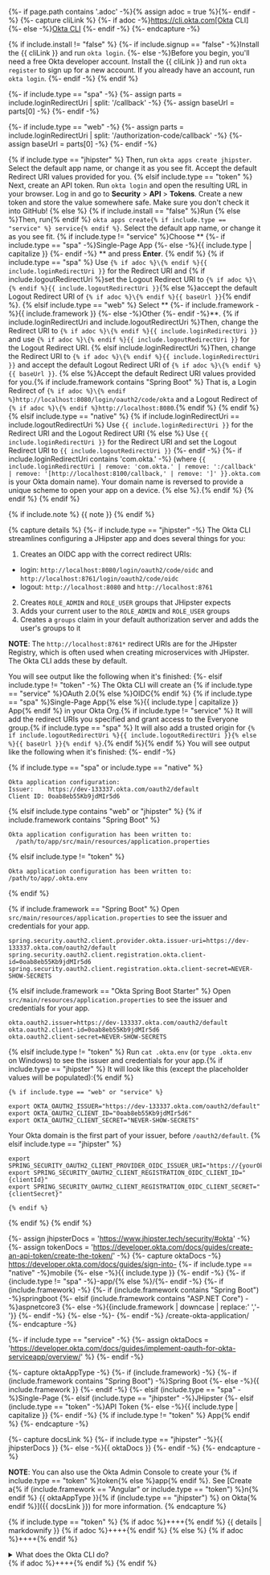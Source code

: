 {%- if page.path contains '.adoc' -%}{% assign adoc = true %}{%- endif -%}
{%- capture cliLink %}
  {%- if adoc -%}https://cli.okta.com[Okta CLI]
  {%- else -%}[Okta CLI](https://cli.okta.com)
  {%- endif -%}
{%- endcapture -%}

{% if include.install != "false" %}
  {%- if include.signup == "false" -%}Install the {{ cliLink }} and run `okta login`.
  {%- else -%}Before you begin, you'll need a free Okta developer account. Install the {{ cliLink }} and run `okta register` to sign up for a new account. If you already have an account, run `okta login`.
  {%- endif -%}
{% endif %}

{%- if include.type == "spa" -%}
  {%- assign parts = include.loginRedirectUri | split: '/callback' -%}
  {%- assign baseUrl = parts[0] -%}
{%- endif -%}

{%- if include.type == "web" -%}
  {%- assign parts = include.loginRedirectUri | split: '/authorization-code/callback' -%}
  {%- assign baseUrl = parts[0] -%}
{%- endif -%}

{% if include.type == "jhipster" %}
Then, run `okta apps create jhipster`. Select the default app name, or change it as you see fit. Accept the default Redirect URI values provided for you.
{% elsif include.type == "token" %}
Next, create an API token. Run `okta login` and open the resulting URL in your browser. Log in and go to **Security** > **API** > **Tokens**. Create a new token and store the value somewhere safe. Make sure you don't check it into GitHub!
{% else %}
{% if include.install == "false" %}Run {% else %}Then, run{% endif %} `okta apps create{% if include.type == "service" %} service{% endif %}`. Select the default app name, or change it as you see fit.
{% if include.type != "service" %}Choose **
  {%- if include.type == "spa" -%}Single-Page App
  {%- else -%}{{ include.type | capitalize }}
  {%- endif -%}
** and press **Enter**.
{% endif %}
  {% if include.type == "spa" %}
Use `{% if adoc %}\{% endif %}{{ include.loginRedirectUri }}` for the Redirect URI and {% if include.logoutRedirectUri %}set the Logout Redirect URI to `{% if adoc %}\{% endif %}{{ include.logoutRedirectUri }}`{% else %}accept the default Logout Redirect URI of `{% if adoc %}\{% endif %}{{ baseUrl }}`{% endif %}.
  {% elsif include.type == "web" %}
Select **
    {%- if include.framework -%}{{ include.framework }}
    {%- else -%}Other
    {%- endif -%}**. 
    {% if include.loginRedirectUri and include.logoutRedirectUri %}Then, change the Redirect URI to `{% if adoc %}\{% endif %}{{ include.loginRedirectUri }}` and use `{% if adoc %}\{% endif %}{{ include.logoutRedirectUri }}` for the Logout Redirect URI.
    {% elsif include.loginRedirectUri %}Then, change the Redirect URI to `{% if adoc %}\{% endif %}{{ include.loginRedirectUri }}` and accept the default Logout Redirect URI of `{% if adoc %}\{% endif %}{{ baseUrl }}`.
    {% else %}Accept the default Redirect URI values provided for you.{% if include.framework contains "Spring Boot" %} That is, a Login Redirect of `{% if adoc %}\{% endif %}http://localhost:8080/login/oauth2/code/okta` and a Logout Redirect of `{% if adoc %}\{% endif %}http://localhost:8080`.{% endif %}
    {% endif %}
  {% elsif include.type == "native" %}
    {% if include.loginRedirectUri == include.logoutRedirectUri %}
Use `{{ include.loginRedirectUri }}` for the Redirect URI and the Logout Redirect URI 
    {% else %}
Use `{{ include.loginRedirectUri }}` for the Redirect URI and set the Logout Redirect URI to `{{ include.logoutRedirectUri }}`
    {%- endif -%}
    {%- if include.loginRedirectUri contains 'com.okta.' -%}
(where `{{ include.loginRedirectUri | remove: 'com.okta.' | remove: ':/callback' | remove: '[http://localhost:8100/callback,' | remove: ']' }}.okta.com` is your Okta domain name). Your domain name is reversed to provide a unique scheme to open your app on a device.
    {% else %}.{% endif %}
  {% endif %}
{% endif %}

{% if include.note %}
{{ note }}
{% endif %}

{% capture details %}
{%- if include.type == "jhipster" -%}
The Okta CLI streamlines configuring a JHipster app and does several things for you:

1. Creates an OIDC app with the correct redirect URIs: 
  - login: `http://localhost:8080/login/oauth2/code/oidc` and `http://localhost:8761/login/oauth2/code/oidc`
  - logout: `http://localhost:8080` and `http://localhost:8761`
2. Creates `ROLE_ADMIN` and `ROLE_USER` groups that JHipster expects
3. Adds your current user to the `ROLE_ADMIN` and `ROLE_USER` groups
4. Creates a `groups` claim in your default authorization server and adds the user's groups to it

**NOTE**: The `http://localhost:8761*` redirect URIs are for the JHipster Registry, which is often used when creating microservices with JHipster. The Okta CLI adds these by default. 

You will see output like the following when it's finished:
{%- elsif include.type != "token" -%}
The Okta CLI will create an {% if include.type == "service" %}OAuth 2.0{% else %}OIDC{% endif %} {% if include.type == "spa" %}Single-Page App{% else %}{{ include.type | capitalize }} App{% endif %} in your Okta Org.{% if include.type != "service" %} It will add the redirect URIs you specified and grant access to the Everyone group.{% if include.type == "spa" %} It will also add a trusted origin for `{% if include.logoutRedirectUri %}{{ include.logoutRedirectUri }}{% else %}{{ baseUrl }}{% endif %}`.{% endif %}{% endif %} You will see output like the following when it's finished:
{%- endif -%}
   
{% if include.type == "spa" or include.type == "native" %}
```shell
Okta application configuration:
Issuer:    https://dev-133337.okta.com/oauth2/default
Client ID: 0oab8eb55Kb9jdMIr5d6
```
{% elsif include.type contains "web" or "jhipster"  %}
  {% if include.framework contains "Spring Boot" %}
```shell
Okta application configuration has been written to: 
  /path/to/app/src/main/resources/application.properties
```
  {% elsif include.type != "token" %}
```shell
Okta application configuration has been written to: /path/to/app/.okta.env
```
  {% endif %}

  {% if include.framework == "Spring Boot" %}
Open `src/main/resources/application.properties` to see the issuer and credentials for your app.
```properties
spring.security.oauth2.client.provider.okta.issuer-uri=https://dev-133337.okta.com/oauth2/default
spring.security.oauth2.client.registration.okta.client-id=0oab8eb55Kb9jdMIr5d6
spring.security.oauth2.client.registration.okta.client-secret=NEVER-SHOW-SECRETS
```
  {% elsif include.framework == "Okta Spring Boot Starter" %}
Open `src/main/resources/application.properties` to see the issuer and credentials for your app.
```properties
okta.oauth2.issuer=https://dev-133337.okta.com/oauth2/default
okta.oauth2.client-id=0oab8eb55Kb9jdMIr5d6
okta.oauth2.client-secret=NEVER-SHOW-SECRETS
```
  {% elsif include.type != "token" %}
Run `cat .okta.env` (or `type .okta.env` on Windows) to see the issuer and credentials for your app.{% if include.type == "jhipster" %} It will look like this (except the placeholder values will be populated):{% endif %}

    {% if include.type == "web" or "service" %}
```shell
export OKTA_OAUTH2_ISSUER="https://dev-133337.okta.com/oauth2/default"
export OKTA_OAUTH2_CLIENT_ID="0oab8eb55Kb9jdMIr5d6"
export OKTA_OAUTH2_CLIENT_SECRET="NEVER-SHOW-SECRETS"
```

Your Okta domain is the first part of your issuer, before `/oauth2/default`.
    {% elsif include.type == "jhipster" %}
```shell
export SPRING_SECURITY_OAUTH2_CLIENT_PROVIDER_OIDC_ISSUER_URI="https://{yourOktaDomain}/oauth2/default"
export SPRING_SECURITY_OAUTH2_CLIENT_REGISTRATION_OIDC_CLIENT_ID="{clientId}"
export SPRING_SECURITY_OAUTH2_CLIENT_REGISTRATION_OIDC_CLIENT_SECRET="{clientSecret}"
```
    {% endif %}
  {% endif %}
{% endif %}

{%- assign jhipsterDocs = 'https://www.jhipster.tech/security/#okta' -%}
{%- assign tokenDocs = 'https://developer.okta.com/docs/guides/create-an-api-token/create-the-token/' -%}
{%- capture oktaDocs -%}
https://developer.okta.com/docs/guides/sign-into-
{%- if include.type == "native" -%}mobile
{%- else -%}{{ include.type }}
{%- endif -%}
{%- if {include.type != "spa" -%}-app/{% else %}/{%- endif -%}
{%- if (include.framework) -%}
  {%- if (include.framework contains "Spring Boot") -%}springboot
  {%- elsif (include.framework contains "ASP.NET Core") -%}aspnetcore3
  {%- else -%}{{include.framework | downcase | replace:' ','-'}}
  {%- endif -%}
{%- else -%}-
{%- endif -%}
/create-okta-application/
{%- endcapture -%}

{%- if include.type == "service" -%}
{%- assign oktaDocs = 'https://developer.okta.com/docs/guides/implement-oauth-for-okta-serviceapp/overview/' %}
{%- endif -%}

{%- capture oktaAppType -%}
{%- if (include.framework) -%}
  {%- if (include.framework contains "Spring Boot") -%}Spring Boot
  {%- else -%}{{ include.framework }}
  {%- endif -%}
{%- elsif (include.type == "spa" -%}Single-Page
{%- elsif (include.type == "jhipster" -%}JHipster
{%- elsif (include.type == "token" -%}API Token
{%- else -%}{{ include.type | capitalize }}
{%- endif -%}
{% if include.type != "token" %} App{% endif %}
{%- endcapture -%}

{%- capture docsLink %}
{%- if include.type == "jhipster" -%}{{ jhipsterDocs }}
{%- else -%}{{ oktaDocs }}
{%- endif -%}
{%- endcapture -%}

**NOTE**: You can also use the Okta Admin Console to create your {% if include.type == "token" %}token{% else %}app{% endif %}. See [Create a{% if (include.framework == "Angular" or include.type == "token") %}n{% endif %} {{ oktaAppType }}{% if (include.type == "jhipster") %} on Okta{% endif %}]({{ docsLink }}) for more information.
{% endcapture %}

{% if include.type == "token" %}
{% if adoc %}++++{% endif %}
{{ details | markdownify }}
{% if adoc %}++++{% endif %}
{% else %}
{% if adoc %}++++{% endif %}
<details>
  <summary>What does the Okta CLI do?</summary>
{{ details | markdownify }}
</details>
{% if adoc %}++++{% endif %}
{% endif %}
